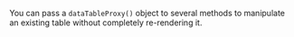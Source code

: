 You can pass a `dataTableProxy()` object to several methods to manipulate an
existing table without completely re-rendering it.
